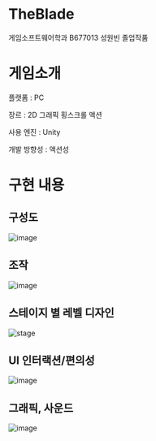 # TheBlade
게임소프트웨어학과 B677013 성원빈 졸업작품

# 게임소개

플랫폼 : PC

장르 : 2D 그래픽 횡스크롤 액션

사용 엔진 : Unity

개발 방향성 : 액션성

# 구현 내용
## 구성도
![image](https://user-images.githubusercontent.com/49842193/143334944-9bb1b2e7-b341-4834-bc65-bcae5dbbcf92.png)
## 조작
![image](https://user-images.githubusercontent.com/49842193/143335822-108c6062-3694-4ffe-b3f6-aa3b05ba2591.png)
## 스테이지 별 레벨 디자인
![stage](https://user-images.githubusercontent.com/49842193/143334492-77582418-7ff3-4268-bb61-2346adb8ed0a.png)
## UI 인터랙션/편의성
![image](https://user-images.githubusercontent.com/49842193/143334870-0edbfe8b-fdc5-4c1c-9ed5-06674d637f66.png)
## 그래픽, 사운드
![image](https://user-images.githubusercontent.com/49842193/143336661-8d8c1cd9-a3c0-41e5-8d18-f8b842ca3985.png)

